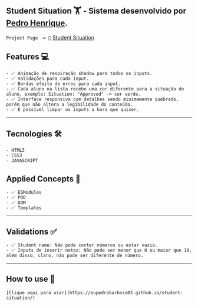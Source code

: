 ## Student Situation 🏋️ - Sistema desenvolvido por [Pedro Henrique](https://github.com/eupedrobarbosa03). ##

```Project Page -> 🔗``` [Student Situation](https://eupedrobarbosa03.github.io/student-situation/)

## Features 💻 ##

```
- ✅ Animação de respiração shadow para todos os inputs.
- ✅ Validações para cada input.
- ✅ Bordas efeito de erros para cada input.
- ✅ Cada aluno na lista recebe uma cor diferente para a situação do aluno, exemplo: Situation: "Approved" -> cor verde.
- ✅ Interface responsiva com detalhes sendo minimamente quebrado, porém que não altera a legibilidade do conteúdo.
- ✅ É possível limpar os inputs a hora que quiser.
```

---

## Tecnologies 🛠️ ## 
```
- HTML5
- CSS3
- JAVASCRIPT
```

## Applied Concepts 📖 ## 
```
- ✅ ESModules
- ✅ POO
- ✅ DOM
- ✅ Templates
```

---

## Validations ✅ ##

```
- ✅ Student name: Não pode conter números ou estar vazio.
- ✅ Inputs de inserir notas: Não pode ser menor que 0 ou maior que 10, além disso, claro, não pode ser diferente de número.
```

---

## How to use 📜 ##

```É recomendável ler as validações!
[Clique aqui para usar](https://eupedrobarbosa03.github.io/student-situation/)
```
